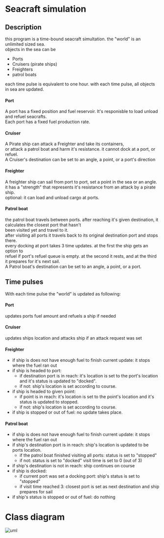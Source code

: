 # Seacraft simulation

## Description
this program is a time-bound seacraft simultation.
the "world" is an unlimited sized sea.  
objects in the sea can be
* Ports
* Cruisers (pirate ships)
* Freighters
* patrol boats

each time pulse is equivalent to one hour.
with each time pulse, all objects in sea are updated.

#### Port
A port has a fixed position and fuel reservoir. It's responisble to load unload and refuel seacrafts.  
Each port has a fixed fuel production rate.  

#### Cruiser
A Pirate ship can attack a Freighter and take its containers,  
or attack a patrol boat and harm it's resistance. it cannot dock at a port, or refuel.  
A Cruiser's destination can be set to an angle, a point, or a port's direction   

#### Freighter
A freighter ship can sail from port to port, set a point in the sea or an angle.   
it has a "strength" that represents it's resistance from an attack by a pirate ship.  
optional: it can load and unload cargo at ports.  

#### Patrol boat
the patrol boat travels between ports.
after reaching it's given destination, it calculates the closest port that hasn't  
been visited yet and travel to it.  
after visiting all ports it travels back to its original destination port and stops there.  
every docking at port takes 3 time updates. at the first the ship gets an option to  
refuel if port's refuel queue is empty. at the second it rests, and at the third  
it prepares for it's next sail.  
A Patrol boat's destination can be set to an angle, a point, or a port.  

## Time pulses
With each time pulse the "world" is updated as following:  
#### Port
updates ports fuel amount and refuels a ship if needed
#### Cruiser
updates ships location and attacks ship if an attack request was set
#### Freighter
* if ship is does not have enough fuel to finish current update: it stops where the fuel ran out  
* if ship is headed to port:
  * if destination port is in reach: it's location is set to the port's location and it's status is updated to "docked".  
  * if not: ship's location is set according to course.  
* if ship is headed to given point:
  * if point is in reach: it's location is set to the point's location and it's status is updated to stopped.  
  * if not: ship's location is set according to course.  
* if ship is stopped or out of fuel: no update takes place.
#### Patrol boat
* if ship is does not have enough fuel to finish current update: it stops where the fuel ran out
* if ship's destination port is in reach: ship's location is updated to be ports location.
  * if the patrol boat finished visiting all ports: status is set to "stopped"
  * if not: status is set to "docked" visit time is set to 0 (out of 3)
* if ship's destination is not in reach: ship continues on course
* if ship is docked:
  * if current port was set a docking port: ship's status is set to "stopped"
  * if visit time reached 3: closest port is set as next destination and ship prepares for sail
* if ship's status is stopped or out of fuel: do nothing
# Class diagram
![uml](https://github.com/mantinband/seacraft-simulation/blob/master/class-uml.jpg?raw=true)